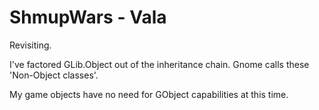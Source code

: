 # ShmupWars - Vala

Revisiting.

I've factored GLib.Object out of the inheritance chain. Gnome calls these 'Non-Object classes'.

My game objects have no need for GObject capabilities at this time.

 
